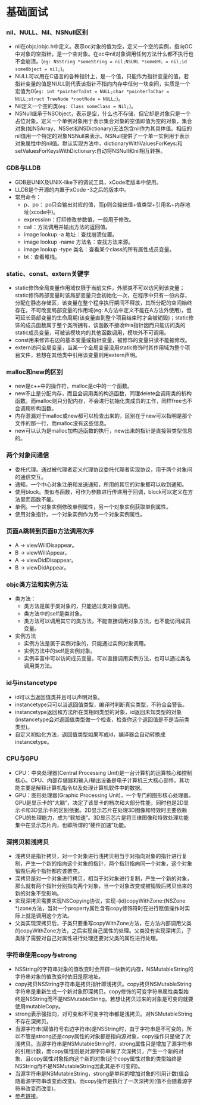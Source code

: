 # 基础面试

### nil、NULL、Nil、NSNull区别
  - nil在objc/objc.h中定义。表示oc对象的值为空，定义一个空的实例，指向OC中对象的空指针，是一个空对象。在oc中nil对象调用任何方法什么都不执行也不会崩溃。(`eg: NSString *someString = nil;NSURL *someURL = nil;id someObject = nil;`)。
  - NULL可以用在C语言的各种指针上，是一个值，只能作为指针变量的值，若指针变量的值是NULL则代表该指针不指向内存中任何一块空间，实质是一个宏值为0(`eg: int *pointerToInt = NULL;char *pointerToChar = NULL;struct TreeNode *rootNode = NULL;`)。
  - Nil定义一个空的类(`eg: Class someClass = Nil;`)。
  - NSNull继承于NSObject，表示是空，什么也不存储，但它却是对象只是一个占位对象。定义一个单例对象用于表示集合对象的空值即值为空的对象，集合对象(如NSArray、NSSet和NSDictionary)无法包含nil作为其具体值。相应的nil值用一个特定的对象NSNull来表示。NSNull提供了一个单一实例用于表示对象属性中的nil值。默认实现方法中，dictionaryWithValuesForKeys:和setValuesForKeysWithDictionary:自动将NSNull和nil相互转换。

### GDB与LLDB
  - GDB是UNIX及UNIX-like下的调试工具，xCode老版本中使用。
  - LLDB是个开源的内置于xCode  -3之后的版本中。
  - 常用命令：
    - p、po： po只会输出对应的值，而p则会输出值+值类型+引用名+内存地址(xcode中)。
    - expression：打印修改参数值，一般用于修改。
    - call：方法调用并输出方法的返回值。
    - image lookup -a 地址：查找崩溃位置。
    - image lookup -name 方法名：查找方法来源。
    - image lookup -type 类名：查看某个class的所有属性成员变量。
    - bt：查看堆栈。

### static、const、extern关键字
  - static修饰全局变量作用域仅限于当前文件，外部类不可以访问到该变量；static修饰局部变量时该局部变量只会初始化一次，在程序中只有一份内存，分配在静态存储区，该变量在整个程序执行期间不释放，其所分配的空间始终存在。不可改变局部变量的作用域(eg: A方法中定义不能在A方法外使用)，但可延长局部变量的生命周期(该变量直到整个项目结束时才会被销毁)；static修饰的成员函数属于整个类所拥有，该函数不接收this指针因而只能访问类的static成员变量，可被该模块内的其他函数调用，模块外不可调用。
  - const用来修饰右边的基本变量或指针变量，被修饰的变量只读不能被修改。
  - extern访问全局变量，当某一个全局变量没用static修饰时其作用域为整个项目文件，若想在其他类中引用该变量则用extern声明。

### malloc和new的区别
  - new是c++中的操作符，malloc是c中的一个函数。
  - new不止是分配内存，而且会调用类的构造函数，同理delete会调用类的析构函数。而malloc则只分配内存，不会进行初始化类成员的工作，同样free也不会调用析构函数。
  - 内存泄漏对于malloc或new都可以检查出来的，区别在于new可以指明是那个文件的那一行，而malloc没有这些信息。
  - new可以认为是malloc加构造函数的执行，new出来的指针是直接带类型信息的。

### 两个对象间通信
  - 委托代理。通过被代理者定义代理协议委托代理者实现协议，用于两个对象间的通信交互。
  - 通知。一个中心对象注册和发送通知，所用的其它的对象都可以收到通知。
  - 使用block。类似与函数，可作为参数进行传递用于回调，block可以定义在方法里而函数不能。
  - 单例。一个对象实例修改单例属性，另一个对象实例获取单例属性。
  - 使用对象指针。一个对象实例作为另一个对象实例属性。

### 页面A跳转到页面B方法调用次序
  - A -> viewWillDisappear。
  - B -> viewWillAppear。
  - A -> viewDidDisappear。
  - B -> viewDidAppear。

### objc类方法和实例方法
  - 类方法：
    - 类方法是属于类对象的，只能通过类对象调用。
  	- 类方法中的self是类对象。
  	- 类方法可以调用其它的类方法，不能直接调用对象方法，也不能访问成员变量。
  - 实例方法
    - 实例方法是属于实例对象的，只能通过实例对象调用。 
  	- 实例方法中的self是实例对象。
  	- 实例丰富中可以访问成员变量，可以直接调用实例方法，也可以通过类名调用类方法。 

### id与instancetype
  - id可以当返回值类并且可以声明对象。
  - instancetype只可以当返回值类型，编译时判断真实类型，不符合会警告。
  - instancetype返回和方法所在类相同类型的对象，id返回未知类型的对象(instancetype会对返回值类型做一个检查，检查你这个返回值是不是当前类类型)。
  - 自定义初始化方法，返回值类型如果写成id，编译器会自动转换成instancetype。

### CPU与GPU
  - CPU：中央处理器(Central Processing Unit)是一台计算机的运算核心和控制核心。CPU、内部存储器和输入/输出设备是电子计算机三大核心部件。其功能主要是解释计算机指令以及处理计算机软件中的数据。
  - GPU：图形处理器(Graphic Processing Unit)，一个专门的图形核心处理器。GPU是显示卡的“大脑”，决定了该显卡的档次和大部分性能，同时也是2D显示卡和3D显示卡的区别依据。2D显示芯片在处理3D图像和特效时主要依赖CPU的处理能力，成为“软加速”。3D显示芯片是将三维图像和特效处理功能集中在显示芯片内，也即所谓的“硬件加速”功能。

### 深拷贝和浅拷贝
  - 浅拷贝是指针拷贝，对一个对象进行浅拷贝相当于对指向对象的指针进行复制，产生一个新的指向这个对象的指针，两个指针指向同一个对象，这个对象销毁后两个指针都应该置空。
  - 深拷贝是对一个对象进行拷贝，相当于对对象进行复制，产生一个新的对象，那么就有两个指针分别指向两个对象，当一个对象改变或被销毁后拷贝出来的新的对象不受影响。
  - 实现深拷贝需要实现NSCopying协议，实现-(id)copyWithZone:(NSZone *)zone方法，当对一个property属性含有copy修饰符时在进行赋值操作时实际上就是调用这个方法。
  - 父类实现深拷贝后，子类只要重写copyWithZone方法，在方法内部调用父类的copyWithZone方法，之后实现自己属性的处理。父类没有实现深拷贝，子类除了需要对自己对属性进行处理还要对父类的属性进行处理。

### 字符串使用copy与strong
  - NSString的字符串对象的值改变时会开辟一块新的内存，NSMutableString的字符串对象的值改变时依旧是原地址。
  - copy拷贝NSString字符串是拷贝指针即浅拷贝。copy拷贝NSMutableString字符串是重新生成一个新对象即深拷贝。copy修饰的可变字符串属性类型始终是NSString而不是NSMutableString，若想让拷贝过来的对象是可变的就要使用mutableCopy。
  - strong表示强指向，对可变和不可变字符串都是浅拷贝。对NSMutableString不存在深拷贝。
  - 当源字符串(赋值符号右边字符串)是NSString时，由于字符串是不可变的，所以不管是strong还是copy属性的对象都是指向源对象，copy操作只是做了次浅拷贝。当源字符串是NSMutableString时，strong属性只是增加了源字符串的引用计数，而copy属性则是对源字符串做了次深拷贝，产生一个新的对象，且copy属性对象指向这个新的对象(这个copy属性对象的类型始终是NSString而不是NSMutableString因此其是不可变的)。
  - 当源字符串是NSMutableString，strong是单纯的增加对象的引用计数(值会随着源字符串改变而改变)。而copy操作是执行了一次深拷贝(值不会随着源字符串改变而改变)。
  - [参考链接](https://www.jianshu.com/p/5584993b5e0f)。




